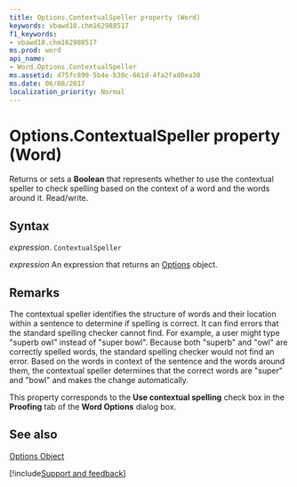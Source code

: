 ```yaml
---
title: Options.ContextualSpeller property (Word)
keywords: vbawd10.chm162988517
f1_keywords:
- vbawd10.chm162988517
ms.prod: word
api_name:
- Word.Options.ContextualSpeller
ms.assetid: d75fc899-5b4e-b30c-661d-4fa2fad0ea38
ms.date: 06/08/2017
localization_priority: Normal
---
```



# Options.ContextualSpeller property (Word)

Returns or sets a  **Boolean** that represents whether to use the contextual speller to check spelling based on the context of a word and the words around it. Read/write.


## Syntax

_expression_. `ContextualSpeller`

 _expression_ An expression that returns an [Options](./Word.Options.md) object.


## Remarks

The contextual speller identifies the structure of words and their location within a sentence to determine if spelling is correct. It can find errors that the standard spelling checker cannot find. For example, a user might type "superb owl" instead of "super bowl". Because both "superb" and "owl" are correctly spelled words, the standard spelling checker would not find an error. Based on the words in context of the sentence and the words around them, the contextual speller determines that the correct words are "super" and "bowl" and makes the change automatically.

This property corresponds to the  **Use contextual spelling** check box in the **Proofing** tab of the **Word Options** dialog box.


## See also


[Options Object](Word.Options.md)

[!include[Support and feedback](~/includes/feedback-boilerplate.md)]